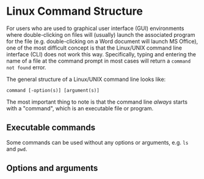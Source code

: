 # Linux Command Structure

For users who are used to graphical user interface (GUI) environments where double-clicking on files will (usually) launch the associated program for the file (e.g. double-clicking on a Word document will launch MS Office),
one of the most difficult concept is that the Linux/UNIX command line interface (CLI) does not work this way.
Specifically, typing and entering the name of a file at the command prompt in most cases will return a `command not found` error.

The general structure of a Linux/UNIX command line looks like:

`command [-option(s)] [argument(s)]`

The most important thing to note is that the command line *always* starts with a "command", which is an executable file or program.



## Executable commands

Some commands can be used without any options or arguments, e.g. `ls` and `pwd`.


## Options and arguments
